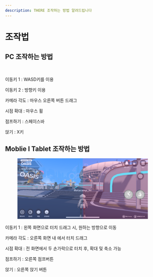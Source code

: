 ```yaml
---
description: THERE 조작하는 방법 알려드립니다
---
```


# 조작법

## PC 조작하는 방법

<figure><img src="../.gitbook/assets/스크린샷 2023-11-10 오전 11.59.29.png" alt=""><figcaption></figcaption></figure>

이동키 1 : WASD키를 이용&#x20;

이동키 2 : 방향키 이용 &#x20;

카메라 각도 : 마우스 오른쪽 버튼 드래그

시점 확대 : 마우스 휠&#x20;

점프하기 : 스페이스바

앉기 : X키

## Moblie l Tablet 조작하는 방법&#x20;

<figure><img src="../.gitbook/assets/IMG_1280.png" alt=""><figcaption></figcaption></figure>

이동키 1 : 왼쪽 화면으로 터치 드래그 시, 원하는 방향으로 이동

카메라 각도 : 오른쪽 화면 내 에서 터치 드래그

시점 확대 : 전 화면에서 두 손가락으로 터치 후, 확대 및 축소 가능

점프하기 : 오른쪽 점프버튼

앉기 : 오른쪽 앉기 버튼&#x20;

